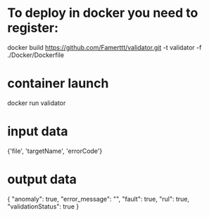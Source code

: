 # To deploy in docker you need to register:
  docker build https://github.com/Famerttt/validator.git -t validator -f ./Docker/Dockerfile
# container launch
 docker run validator
# input data
{'file', 'targetName', 'errorCode'}

# output data 
{
    "anomaly": true,
    "error_message": "",
    "fault": true,
    "rul": true,
    "validationStatus": true
}
